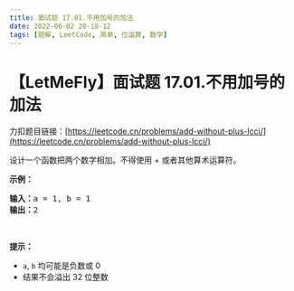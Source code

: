 ```yaml
---
title: 面试题 17.01.不用加号的加法
date: 2022-06-02 20-18-12
tags: [题解, LeetCode, 简单, 位运算, 数学]
---
```


# 【LetMeFly】面试题 17.01.不用加号的加法

力扣题目链接：[https://leetcode.cn/problems/add-without-plus-lcci/](https://leetcode.cn/problems/add-without-plus-lcci/)

<p>设计一个函数把两个数字相加。不得使用 + 或者其他算术运算符。</p>

<p><strong>示例：</strong></p>

<pre>
<strong>输入：</strong>a = 1, b = 1
<strong>输出：</strong>2</pre>

<p>&nbsp;</p>

<p><strong>提示：</strong></p>

<ul>
	<li><code>a</code>,&nbsp;<code>b</code>&nbsp;均可能是负数或 0</li>
	<li>结果不会溢出 32 位整数</li>
</ul>


    